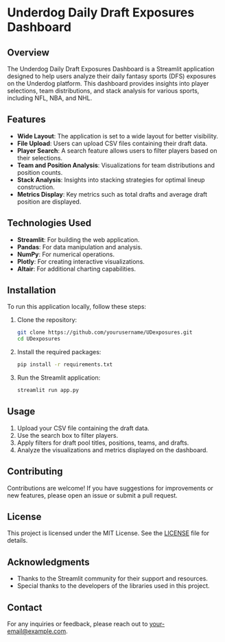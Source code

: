 # Underdog Daily Draft Exposures Dashboard

## Overview
The Underdog Daily Draft Exposures Dashboard is a Streamlit application designed to help users analyze their daily fantasy sports (DFS) exposures on the Underdog platform. This dashboard provides insights into player selections, team distributions, and stack analysis for various sports, including NFL, NBA, and NHL.

## Features
- **Wide Layout**: The application is set to a wide layout for better visibility.
- **File Upload**: Users can upload CSV files containing their draft data.
- **Player Search**: A search feature allows users to filter players based on their selections.
- **Team and Position Analysis**: Visualizations for team distributions and position counts.
- **Stack Analysis**: Insights into stacking strategies for optimal lineup construction.
- **Metrics Display**: Key metrics such as total drafts and average draft position are displayed.

## Technologies Used
- **Streamlit**: For building the web application.
- **Pandas**: For data manipulation and analysis.
- **NumPy**: For numerical operations.
- **Plotly**: For creating interactive visualizations.
- **Altair**: For additional charting capabilities.

## Installation
To run this application locally, follow these steps:

1. Clone the repository:
   ```bash
   git clone https://github.com/yourusername/UDexposures.git
   cd UDexposures
   ```

2. Install the required packages:
   ```bash
   pip install -r requirements.txt
   ```

3. Run the Streamlit application:
   ```bash
   streamlit run app.py
   ```

## Usage
1. Upload your CSV file containing the draft data.
2. Use the search box to filter players.
3. Apply filters for draft pool titles, positions, teams, and drafts.
4. Analyze the visualizations and metrics displayed on the dashboard.

## Contributing
Contributions are welcome! If you have suggestions for improvements or new features, please open an issue or submit a pull request.

## License
This project is licensed under the MIT License. See the [LICENSE](LICENSE) file for details.

## Acknowledgments
- Thanks to the Streamlit community for their support and resources.
- Special thanks to the developers of the libraries used in this project.

## Contact
For any inquiries or feedback, please reach out to [your-email@example.com](mailto:your-email@example.com).
